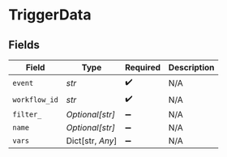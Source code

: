 # TriggerData


## Fields

| Field              | Type               | Required           | Description        |
| ------------------ | ------------------ | ------------------ | ------------------ |
| `event`            | *str*              | :heavy_check_mark: | N/A                |
| `workflow_id`      | *str*              | :heavy_check_mark: | N/A                |
| `filter_`          | *Optional[str]*    | :heavy_minus_sign: | N/A                |
| `name`             | *Optional[str]*    | :heavy_minus_sign: | N/A                |
| `vars`             | Dict[str, *Any*]   | :heavy_minus_sign: | N/A                |
